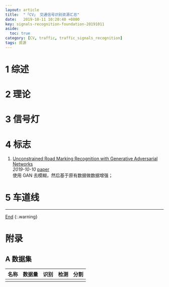 ```yaml
---
layout: article
title:  "「CV」 交通信号识别资源汇总"
date:   2019-10-11 10:20:40 +0800
key: signals-recognition-foundation-20191011
aside:
  toc: true
category: [CV, traffic, traffic_signals_recognition]
tags: 资源
---
```

<span id='head'></span>

<!--more-->

# 1 综述

# 2 理论

# 3 信号灯

# 4 标志
1. [Unconstrained Road Marking Recognition with Generative Adversarial Networks](http://cn.arxiv.org/abs/1910.04326)     
*2019-10-10* [paper](https://arxiv.org/abs/1910.04326)     
使用 GAN 去模糊，然后基于原有数据做数据增强；    

# 5 车道线


-------------------  
[End](#head)
{:.warning}  

# 附录
## A 数据集

| 名称 | 数据量 | 识别  | 检测 | 分割 |   
| --- | --- | --- | --- | --- |
|  |  |  |  |   |
